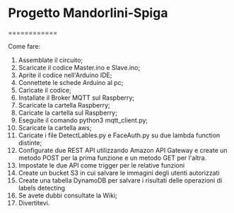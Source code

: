 # Progetto Mandorlini-Spiga
============  
  
Come fare:  
1) Assemblate il circuito;  
2) Scaricate il codice Master.ino e Slave.ino;  
3) Aprite il codice nell'Arduino IDE;  
4) Connettete le schede Arduino al pc;  
5) Caricate il codice;  
6) Installate il Broker MQTT sul Raspberry;  
7) Scaricate la cartella Raspberry;  
8) Caricate la cartella sul Raspberry;  
9) Eseguite il comando python3 mqtt_client.py;  
10) Scaricate la cartella aws;  
11) Caricate i file DetectLables.py e FaceAuth.py su due lambda function distinte;
12) Configurate due REST API utilizzando Amazon API Gateway e create un metodo POST per la prima funzione e un metodo GET per l'altra.
13) Impostate le due API come trigger per le relative funzioni
14) Create un bucket S3 in cui salvare le immagini degli utenti autorizzati
15) Create una tabella DynamoDB per salvare i risultati delle operazioni di labels detecting
12) Se avete dubbi consultate la Wiki;  
13) Divertitevi.  
